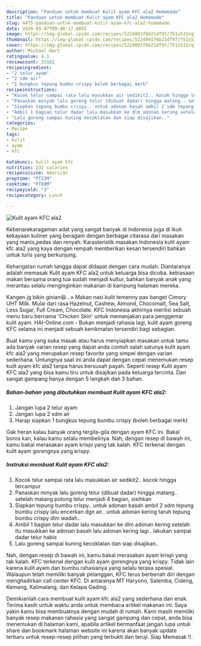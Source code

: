 ```yaml
---
description: "Panduan untuk membuat Kulit ayam KFC ala2 Homemade"
title: "Panduan untuk membuat Kulit ayam KFC ala2 Homemade"
slug: 4475-panduan-untuk-membuat-kulit-ayam-kfc-ala2-homemade
date: 2020-09-07T09:40:17.880Z
image: https://img-global.cpcdn.com/recipes/5224891f6b21df97/751x532cq70/kulit-ayam-kfc-ala2-foto-resep-utama.jpg
thumbnail: https://img-global.cpcdn.com/recipes/5224891f6b21df97/751x532cq70/kulit-ayam-kfc-ala2-foto-resep-utama.jpg
cover: https://img-global.cpcdn.com/recipes/5224891f6b21df97/751x532cq70/kulit-ayam-kfc-ala2-foto-resep-utama.jpg
author: Michael Hart
ratingvalue: 4.1
reviewcount: 15181
recipeingredient:
- "2 telur ayam"
- "2 sdm air"
- "1 bungkus tepung bumbu crispy boleh berbagai merk"
recipeinstructions:
- "Kocok telur sampai rata lalu masukkan air sedikit2.. kocok hingga tercampur"
- "Panaskan minyak lalu goreng telur (dibuat dadar) hingga matang.. setelah matang potong telur menjadi 4 bagian, sisihkan"
- "Siapkan tepung bumbu crispy.. untuk adonan basah ambil 2 sdm tepung bumbu crispy lalu encerkan dgn air.. untuk adonan kering taruh tepung bumbu crispy dlm wadah.."
- "Ambil 1 bagian telur dadar lalu masukkan ke dlm adonan kering setelah itu masukkan ke adonan basah lalu adonan kering lagi.. lakukan sampai dadar telur habis"
- "Lalu goreng sampai kuning kecoklatan dan siap disajikan.."
categories:
- Recipe
tags:
- kulit
- ayam
- kfc

katakunci: kulit ayam kfc 
nutrition: 231 calories
recipecuisine: American
preptime: "PT23M"
cooktime: "PT60M"
recipeyield: "3"
recipecategory: Lunch

---
```



![Kulit ayam KFC ala2](https://img-global.cpcdn.com/recipes/5224891f6b21df97/751x532cq70/kulit-ayam-kfc-ala2-foto-resep-utama.jpg)

Kebenarekaragaman adat yang sangat banyak di Indonesia juga di ikuti kekayaan kuliner yang beragam dengan berbagai citarasa dari masakan yang manis,pedas dan renyah. Karasteristik masakan Indonesia kulit ayam kfc ala2 yang kaya dengan rempah memberikan kesan tersendiri bahkan untuk turis yang berkunjung.


Kehangatan rumah tangga dapat didapat dengan cara mudah. Diantaranya adalah memasak Kulit ayam KFC ala2 untuk keluarga bisa dicoba. kebiasaan makan bersama orang tua sudah menjadi kultur, bahkan banyak anak yang merantau selalu menginginkan makanan di kampung halaman mereka.

Kangen jg bikin ginian😆…» Makan nasi kulit temenny pas banget Cimory UHT Milk. Mulai dari rasa Hazelnut, Cashew, Almond, Chocomalt, Sea Salt, Less Sugar, Full Cream, Chocolate. KFC Indonesia akhirnya merilisi sebuah menu baru bernama &#39;Chicken Skin&#39; untuk memanjakan para penggemar kulit ayam. HAI-Online.com - Bukan menjadi rahasia lagi, kulit ayam goreng KFC selama ini menjadi sebuah kenikmatan tersendiri bagi sebagian.

Buat kamu yang suka masak atau harus menyiapkan masakan untuk tamu ada banyak varian resep yang dapat anda contoh salah satunya kulit ayam kfc ala2 yang merupakan resep favorite yang simpel dengan varian sederhana. Untungnya saat ini anda dapat dengan cepat menemukan resep kulit ayam kfc ala2 tanpa harus bersusah payah.
Seperti resep Kulit ayam KFC ala2 yang bisa kamu tiru untuk disajikan pada keluarga tercinta. Dan sangat gampang hanya dengan 5 langkah dan 3 bahan.


<!--inarticleads1-->

##### Bahan-bahan yang dibutuhkan membuat Kulit ayam KFC ala2:

1. Jangan lupa 2 telur ayam
1. Jangan lupa 2 sdm air
1. Harap siapkan 1 bungkus tepung bumbu crispy (boleh berbagai merk)


Gak heran kalau banyak orang tergila-gila dengan ayam KFC ini. Bakal boros kan, kalau kamu selalu membelinya. Nah, dengan resep di bawah ini, kamu bakal merasakan ayam krispi yang tak kalah. KFC terkenal dengan kulit ayam gorengnya yang krispy. 

<!--inarticleads2-->

##### Instruksi membuat  Kulit ayam KFC ala2:

1. Kocok telur sampai rata lalu masukkan air sedikit2.. kocok hingga tercampur
1. Panaskan minyak lalu goreng telur (dibuat dadar) hingga matang.. setelah matang potong telur menjadi 4 bagian, sisihkan
1. Siapkan tepung bumbu crispy.. untuk adonan basah ambil 2 sdm tepung bumbu crispy lalu encerkan dgn air.. untuk adonan kering taruh tepung bumbu crispy dlm wadah..
1. Ambil 1 bagian telur dadar lalu masukkan ke dlm adonan kering setelah itu masukkan ke adonan basah lalu adonan kering lagi.. lakukan sampai dadar telur habis
1. Lalu goreng sampai kuning kecoklatan dan siap disajikan..


Nah, dengan resep di bawah ini, kamu bakal merasakan ayam krispi yang tak kalah. KFC terkenal dengan kulit ayam gorengnya yang krispy. Tidak lain karena kulit ayam dan bumbu rahasianya yang selalu terasa spesial. Walaupun telah memiliki banyak pelanggan, KFC terus berbenah diri dengan menghadirkan call center KFC. Di antaranya MT Haryono, Salemba, Cideng, Kemang, Kalimalang, dan Kelapa Gading. 

Demikianlah cara membuat kulit ayam kfc ala2 yang sederhana dan enak. Terima kasih untuk waktu anda untuk membaca artikel makanan ini. Saya yakin kamu bisa membuatnya dengan mudah di rumah. Kami masih memiliki banyak resep makanan rahasia yang sangat gampang dan cepat, anda bisa menemukan di halaman kami, apabila artikel bermanfaat jangan lupa untuk share dan bookmark halaman website ini karena akan banyak update terbaru untuk resep-resep pilihan yang terbukti dan teruji. Siap Memasak !!. 
